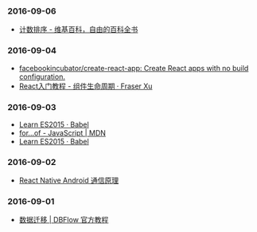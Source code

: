 ### 2016-09-06<br>
+ [计数排序 - 维基百科，自由的百科全书](https://zh.wikipedia.org/wiki/%E8%AE%A1%E6%95%B0%E6%8E%92%E5%BA%8F)<br>

### 2016-09-04<br>
+ [facebookincubator/create-react-app: Create React apps with no build configuration.](https://github.com/facebookincubator/create-react-app)<br>
+ [React入门教程 - 组件生命周期 · Fraser Xu](https://fraserxu.me/2014/08/31/react-component-lifecycle/)<br>

### 2016-09-03<br>
+ [Learn ES2015 · Babel](http://babeljs.io/docs/learn-es2015/#enhanced-object-literals)<br>
+ [for...of - JavaScript | MDN](https://developer.mozilla.org/en-US/docs/Web/JavaScript/Reference/Statements/for...of)<br>
+ [Learn ES2015 · Babel](http://babeljs.io/docs/learn-es2015/)<br>

### 2016-09-02<br>
+ [React Native Android 通信原理](https://longv2go.github.io/2016/02/02/react-android-%E9%80%9A%E4%BF%A1%E5%8E%9F%E7%90%86.html?hmsr=toutiao.io&utm_medium=toutiao.io&utm_source=toutiao.io)<br>

### 2016-09-01<br>
+ [数据迁移 | DBFlow 官方教程](https://yumenokanata.gitbooks.io/dbflow-tutorials/content/migrations.html)<br>

